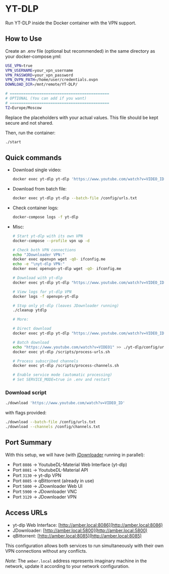 # YT-DLP

Run YT-DLP inside the Docker container with the VPN support.

## How to Use

Create an .env file (optional but recommended) in the same directory as your docker-compose.yml:

```bash
USE_VPN=true
VPN_USERNAME=your_vpn_username
VPN_PASSWORD=your_vpn_password
VPN_OVPN_PATH=/home/user/credentials.ovpn
DOWNLOAD_DIR=/mnt/remote/YT-DLP/

# ============================================
# OPTIONAL (You can add if you want)
# ============================================
TZ=Europe/Moscow
```

Replace the placeholders with your actual values. This file should be kept secure and not shared.

Then, run the container:

```bash
./start
```

## Quick commands

- Download single video:

    ```bash
    docker exec yt-dlp yt-dlp 'https://www.youtube.com/watch?v=VIDEO_ID'
    ```

- Download from batch file:

    ```bash
    docker exec yt-dlp yt-dlp --batch-file /config/urls.txt
    ```

- Check container logs:

    ```bash
    docker-compose logs -f yt-dlp
    ```

- Misc:

    ```bash
    # Start yt-dlp with its own VPN
    docker-compose --profile vpn up -d

    # Check both VPN connections
    echo "JDownloader VPN:"
    docker exec openvpn wget -qO- ifconfig.me
    echo -e "\nyt-dlp VPN:"
    docker exec openvpn-yt-dlp wget -qO- ifconfig.me

    # Download with yt-dlp
    docker exec yt-dlp yt-dlp "https://www.youtube.com/watch?v=VIDEO_ID"

    # View logs for yt-dlp VPN
    docker logs -f openvpn-yt-dlp

    # Stop only yt-dlp (leaves JDownloader running)
    ./cleanup ytdlp

    # More:

    # Direct download
    docker exec yt-dlp yt-dlp "https://www.youtube.com/watch?v=VIDEO_ID"

    # Batch download
    echo "https://www.youtube.com/watch?v=VIDEO1" >> ./yt-dlp/config/urls.txt
    docker exec yt-dlp /scripts/process-urls.sh

    # Process subscribed channels
    docker exec yt-dlp /scripts/process-channels.sh

    # Enable service mode (automatic processing)
    # Set SERVICE_MODE=true in .env and restart
    ```

### Download script

```bash
./download 'https://www.youtube.com/watch?v=VIDEO_ID'
```

with flags provided:

```bash
./download --batch-file /config/urls.txt
./download --channels /config/channels.txt
```

## Port Summary

With this setup, we will have (with [jDownloader](https://github.com/milos85vasic/jDownloader) running in parallel):

- Port `8086` → YoutubeDL-Material Web Interface (yt-dlp)
- Port `8081` → YoutubeDL-Material API
- Port `3130` → yt-dlp VPN
- Port `8085` → qBittorrent (already in use)
- Port `5800` → JDownloader Web UI
- Port `5900` → JDownloader VNC
- Port `3129` → JDownloader VPN

## Access URLs

- yt-dlp Web Interface: [http://amber.local:8086](http://amber.local:8086)
- JDownloader: [http://amber.local:5800](http://amber.local:5800)
- qBittorrent: [http://amber.local:8085](http://amber.local:8085)

This configuration allows both services to run simultaneously with their own VPN connections without any conflicts.

*Note*: The `amber.local` address represents imaginary machine in the network, update it according to your network configuration.
